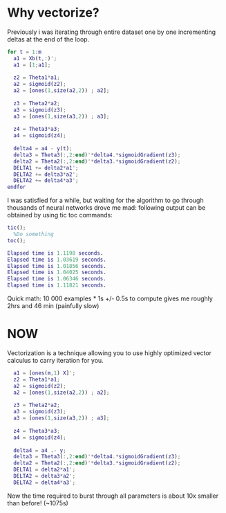 Why vectorize?
==============

Previously i was iterating through entire dataset one by one incrementing deltas at the end of the loop.

```Matlab
for t = 1:m
  a1 = Xb(t,:)';
  a1 = [1;a1];
  
  z2 = Theta1*a1;
  a2 = sigmoid(z2);
  a2 = [ones(1,size(a2,2)) ; a2];
  
  z3 = Theta2*a2;
  a3 = sigmoid(z3);
  a3 = [ones(1,size(a3,2)) ; a3];
  
  z4 = Theta3*a3;
  a4 = sigmoid(z4);
  
  delta4 = a4 - y(t);
  delta3 = Theta3(:,2:end)'*delta4.*sigmoidGradient(z3);
  delta2 = Theta2(:,2:end)'*delta3.*sigmoidGradient(z2);
  DELTA1 += delta2*a1';
  DELTA2 += delta3*a2';
  DELTA2 += delta4*a3';
endfor
```
I was satisfied for a while, but waiting for the algorithm to go through thousands of neural networks drove me mad:
following output can be obtained by using tic toc commands:
```Matlab
tic();
  %Do something
toc();

Elapsed time is 1.1198 seconds.
Elapsed time is 1.03619 seconds.
Elapsed time is 1.01856 seconds.
Elapsed time is 1.04025 seconds.
Elapsed time is 1.06346 seconds.
Elapsed time is 1.11821 seconds.
```
Quick math:
10 000 examples *  1s +/- 0.5s to compute gives me roughly 2hrs and 46 min (painfully slow)

NOW
===

Vectorization is a technique allowing you to use highly optimized vector calculus to carry iteration for you.

```Matlab
  a1 = [ones(m,1) X]';
  z2 = Theta1*a1;
  a2 = sigmoid(z2);
  a2 = [ones(1,size(a2,2)) ; a2];
  
  z3 = Theta2*a2;
  a3 = sigmoid(z3);
  a3 = [ones(1,size(a3,2)) ; a3];
  
  z4 = Theta3*a3;
  a4 = sigmoid(z4);
  
  delta4 = a4 .- y;
  delta3 = Theta3(:,2:end)'*delta4.*sigmoidGradient(z3);
  delta2 = Theta2(:,2:end)'*delta3.*sigmoidGradient(z2);
  DELTA1 = delta2*a1';
  DELTA2 = delta3*a2';
  DELTA2 = delta4*a3';
```
Now the time required to burst through all parameters is about 10x smaller than before! (~1075s)
